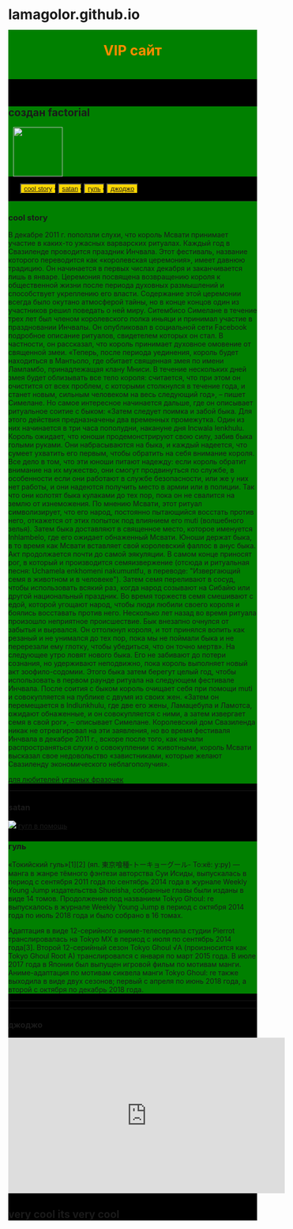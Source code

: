 # lamagolor.github.io
<html>
<head>
	<title>wery cool
	</title>
</head>
<body>
<link rel="stylesheet" type="text/css" href="wery cool.css">
	<div style="background-color: #000000">
<div style="position: relative;background-color: #008000;width: 100%;height: 100px; top: -25px;">	
<h1 style="position: relative;text-align: center; top: 25px;background-image: url(img/golub.png);color: #FF8C00;">VIP сайт</h1>
</div>
<section>
 <div style="background-color: #008000;">
  <h2>создан factorial</h2>
  <div style="margin-left: 10px;">
   <img src="https://image.flaticon.com/icons/png/512/57/57077.png" wildh="100px" height="100px">
 </div>
</section>
<div class="rox">
	 <ul>
		<button style="position: relative;background-color: #FFD700;"><li><a href="#cool stroy">cool story</a></li></button>
		<button style="position: relative;background-color: #FFD700;"><li><a href="#satan">satan</a></li></button>
		<button style="position: relative;background-color: #FFD700;"><li><a href="#not Evil">гуль</a></li></button>
		<button style="position: relative;background-color: #FFD700;"><li><a href="#12">джоджо</a></li></button>
	 </ul>
</div>
<section id="cool story">
<div style="background-color: #008000">	
<hr>
<h3>cool story</h3>
<p>В декабре 2011 г. поползли слухи, что король Мсвати принимает участие в каких-то ужасных варварских ритуалах. Каждый год в Свазиленде проводится праздник Инчвала. Этот фестиваль, название которого переводится как «королевская церемония», имеет давнюю традицию. Он начинается в первых числах декабря и заканчивается лишь в январе. Церемония посвящена возвращению короля к общественной жизни после периода духовных размышлений и способствует укреплению его власти.
Содержание этой церемонии всегда было окутано атмосферой тайны, но в конце концов один из участников решил поведать о ней миру. Ситембисо Симелане в течение трех лет был членом королевского полка иньяци и принимал участие в праздновании Инчвалы. Он опубликовал в социальной сети Facebook подробное описание ритуалов, свидетелем которых он стал. В частности, он рассказал, что король принимает духовное омовение от священной змеи.
«Теперь, после периода уединения, король будет находиться в Мантьоло, где обитает священная змея по имени Ламламбо, принадлежащая клану Мниси. В течение нескольких дней змея будет облизывать все тело короля: считается, что при этом он очистится от всех проблем, с которыми столкнулся в течение года, и станет новым, сильным человеком на весь следующий год», – пишет Симелане. Но самое интересное начинается дальше, где он описывает ритуальное соитие с быком:
«Затем следует поимка и забой быка. Для этого действия предназначены два временных промежутка. Один из них начинается в три часа пополудни, накануне дня Incwala lenkhulu. Король ожидает, что юноши продемонстрируют свою силу, забив быка голыми руками. Они набрасываются на быка, и каждый надеется, что сумеет ухватить его первым, чтобы обратить на себя внимание короля. Все дело в том, что эти юноши питают надежду: если король обратит внимание на их мужество, они смогут продвинуться по службе, в особенности если они работают в службе безопасности, или же у них нет работы, и они надеются получить место в армии или в полиции. Так что они колотят быка кулаками до тех пор, пока он не свалится на землю от изнеможения. По мнению Мсвати, этот ритуал символизирует, что его народ, постоянно пытающийся восстать против него, откажется от этих попыток под влиянием его muti (волшебного зелья). Затем быка доставляют в священное место, которое именуется Inhlambelo, где его ожидает обнаженный Мсвати. Юноши держат быка, в то время как Мсвати вставляет свой королевский фаллос в анус быка. Акт продолжается почти до самой эякуляции.
В самом конце приносят рог, в который и производится семяизвержение (отсюда и ритуальная песня: Uchamela enkhomeni nakumuntfu, в переводе: "Извергающий семя в животном и в человеке"). Затем семя переливают в сосуд, чтобы использовать всякий раз, когда народ созывают на Сибайю или другой национальный праздник. Во время торжеств семя смешивают с едой, которой угощают народ, чтобы люди любили своего короля и боялись восставать против него.
Несколько лет назад во время ритуала произошло неприятное происшествие. Бык внезапно очнулся от забытья и вырвался. Он оттолкнул короля, и тот принялся вопить как резаный и не унимался до тех пор, пока мы не поймали быка и не перерезали ему глотку, чтобы убедиться, что он точно мертв».
На следующее утро ловят нового быка. Его не забивают до потери сознания, но удерживают неподвижно, пока король выполняет новый акт зоофило-содомии. Этого быка затем берегут целый год, чтобы использовать в первом раунде ритуала на следующем фестивале Инчвала. После соития с быком король очищает себя при помощи muti и совокупляется на публике с двумя из своих жен.
«Затем он перемещается в Indlunkhulu, где две его жены, Ламацебула и Ламотса, ожидают обнаженные, и он совокупляется с ними, а затем извергает семя в свой рог», – описывает Симелане.
Королевский дом Свазиленда никак не отреагировал на эти заявления, но во время фестиваля Инчвала в декабре 2011 г., вскоре после того, как начали распространяться слухи о совокуплении с животными, король Мсвати высказал свое недовольство «завистниками, которые желают Свазиленду экономического неблагополучия».
 <div>
  <a href="https://vk.com/club195277141">для любителей угарных фразочек</a>
 </div></p>
</div>
<hr>
</section>
<section id="satan">
	<div>
		<h3>satan</h3>
		 <img src="https://i.gifer.com/origin/94/9497ac07b58bd086b0953bac839fcd05_w200.gif">
		<a href="https://vk.com/im?peers=432992225&sel=c4">гугл в помощь</a>
	</div>	
</section>
<section id="not Evil">
	<div style="background-color: #008000">
 <h3>гуль</h3>
  <p>«Токийский гуль»[1][2] (яп. 東京喰種-トーキョーグール- То:кё: у:ру) — манга в жанре тёмного фэнтези авторства Суи Исиды, выпускалась в период с сентября 2011 года по сентябрь 2014 года в журнале Weekly Young Jump издательства Shueisha, cобранные главы были изданы в виде 14 томов. Продолжение под названием Tokyo Ghoul: re выпускалось в журнале Weekly Young Jump в период с октября 2014 года по июль 2018 года и было собрано в 16 томах.

Адаптация в виде 12-серийного аниме-телесериала студии Pierrot транслировалась на Tokyo MX в период с июля по сентябрь 2014 года[3]. Второй 12-серийный сезон Tokyo Ghoul √A (произносится как Tokyo Ghoul Root A) транслировался с января по март 2015 года. В июле 2017 года в Японии был выпущен игровой фильм по мотивам манги. Аниме-адаптация по мотивам сиквела манги Tokyo Ghoul: re также выходила в виде двух сезонов; первый с апреля по июнь 2018 года, а второй с октября по декабрь 2018 года.</p>
</div>
</section>
<section id="12">
<hr>
<hr>
 <h3>джоджо</h3>
 <iframe width="560" height="315" src="https://www.youtube.com/embed/X_adKeGcmhg" title="YouTube video player" frameborder="0" allow="accelerometer; autoplay; clipboard-write; encrypted-media; gyroscope; picture-in-picture" allowfullscreen></iframe>	
</section>
 <div class="frt-1">
  <section>
	  <h2>very cool its very cool</h2>
  </secton>
 </div>	
</div>	
</body>
</html>


